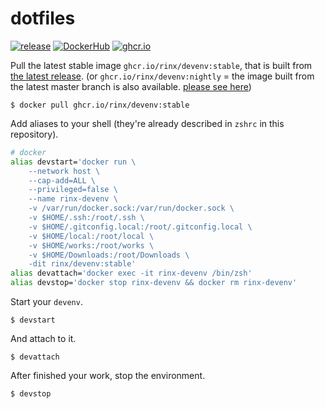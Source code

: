 # dotfiles

[![release](https://img.shields.io/github/v/release/rinx/dotfiles?style=flat-square)](https://github.com/rinx/dotfiles/releases)
[![DockerHub](https://img.shields.io/docker/pulls/rinx/devenv?label=rinx%2Fdevenv&logo=docker&style=flat-square)](https://hub.docker.com/r/rinx/devenv)
[![ghcr.io](https://img.shields.io/badge/ghcr.io-rinx%2Fdevenv-brightgreen&logo=docker&style=flat-square)](https://github.com/users/rinx/packages/container/package/devenv)

Pull the latest stable image `ghcr.io/rinx/devenv:stable`, that is built from [the latest release](https://github.com/rinx/dotfiles/releases).
(or `ghcr.io/rinx/devenv:nightly` = the image built from the latest master branch is also available.
[please see here](https://github.com/users/rinx/packages/container/package/devenv))

    $ docker pull ghcr.io/rinx/devenv:stable

Add aliases to your shell (they're already described in `zshrc` in this repository).

```sh
# docker
alias devstart='docker run \
    --network host \
    --cap-add=ALL \
    --privileged=false \
    --name rinx-devenv \
    -v /var/run/docker.sock:/var/run/docker.sock \
    -v $HOME/.ssh:/root/.ssh \
    -v $HOME/.gitconfig.local:/root/.gitconfig.local \
    -v $HOME/local:/root/local \
    -v $HOME/works:/root/works \
    -v $HOME/Downloads:/root/Downloads \
    -dit rinx/devenv:stable'
alias devattach='docker exec -it rinx-devenv /bin/zsh'
alias devstop='docker stop rinx-devenv && docker rm rinx-devenv'
```

Start your `devenv`.

    $ devstart

And attach to it.

    $ devattach

After finished your work, stop the environment.

    $ devstop
